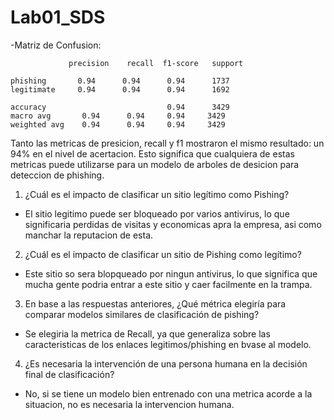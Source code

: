 # Lab01_SDS

-Matriz de Confusion:

                 precision    recall  f1-score   support

    phishing       0.94      0.94      0.94      1737
    legitimate     0.94      0.94      0.94      1692

    accuracy                           0.94      3429
    macro avg       0.94      0.94     0.94     3429
    weighted avg    0.94      0.94     0.94     3429

Tanto las metricas de presicion, recall y f1 mostraron el mismo resultado: un 94% en el nivel de acertacion. Esto significa que cualquiera de estas metricas puede utilizarse para un modelo de arboles de desicion para deteccion de phishing.




1. ¿Cuál es el impacto de clasificar un sitio legítimo como Pishing?  
- El sitio legitimo puede ser bloqueado por varios antivirus, lo que significaria perdidas de visitas y economicas apra la empresa, asi como manchar la reputacion de esta.

2. ¿Cuál es el impacto de clasificar un sitio de Pishing como legítimo? 
- Este sitio so sera blopqueado por ningun antivirus, lo que significa que mucha gente podria entrar a este sitio y caer facilmente en la trampa.

3. En base a las respuestas anteriores, ¿Qué métrica elegiría para comparar modelos similares 
de clasificación de pishing? 
- Se elegiria la metrica de Recall, ya que generaliza sobre las caracteristicas de los enlaces legitimos/phishing en bvase al modelo.

4. ¿Es necesaria la intervención de una persona humana en la decisión final de clasificación? 
- No, si se tiene un modelo bien entrenado con una metrica acorde a la situacion, no es necesaria la intervencion humana.
